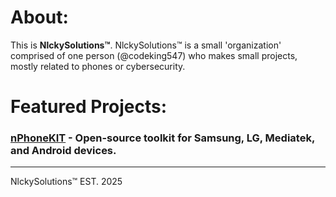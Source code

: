 # About:
This is **NlckySolutions™**.
NlckySolutions™ is a small 'organization' comprised of one person (@codeking547) who makes small projects, mostly related to phones or cybersecurity.

# Featured Projects:

### [nPhoneKIT](https://github.com/nlckysolutions/nPhoneKIT) - Open-source toolkit for Samsung, LG, Mediatek, and Android devices.

---

NlckySolutions™ EST. 2025
